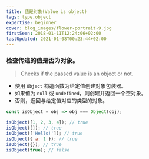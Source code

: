 ```yaml
---
title: 值是对象(Value is object)
tags: type,object
expertise: beginner
cover: blog_images/flower-portrait-9.jpg
firstSeen: 2018-01-11T12:24:06+02:00
lastUpdated: 2021-01-08T00:23:44+02:00
---
```


### 检查传递的值是否为对象。
> Checks if the passed value is an object or not.

- 使用 `Object` 构造函数为给定值创建对象包装器。
- 如果值为 `null` 或 `undefined`，则创建并返回一个空对象。
- 否则，返回与给定值对应的类型的对象。

```js
const isObject = obj => obj === Object(obj);
```

```js
isObject([1, 2, 3, 4]); // true
isObject([]); // true
isObject(['Hello!']); // true
isObject({ a: 1 }); // true
isObject({}); // true
isObject(true); // false
```
